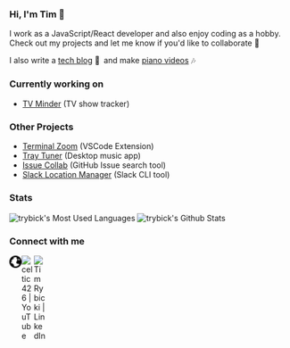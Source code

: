 ### Hi, I'm Tim 👋

I work as a JavaScript/React developer and also enjoy coding as a hobby. Check out my projects and let me know if you'd like to collaborate :rocket:

I also write a [tech blog](https://timr.dev/blog) :book:&ensp;and make [piano videos](https://youtube.com/celtic426) :notes:

### Currently working on
- [TV Minder](https://tv-minder.com/) (TV show tracker)

### Other Projects
- [Terminal Zoom](https://marketplace.visualstudio.com/items?itemName=trybick.terminal-zoom) (VSCode Extension)
- [Tray Tuner](https://traytuner.com/) (Desktop music app)
- [Issue Collab](https://issue-collab.dev/) (GitHub Issue search tool)
- [Slack Location Manager](https://www.npmjs.com/package/slack-location-manager) (Slack CLI tool)

### Stats

<img align="center" alt="trybick's Most Used Languages" src="https://github-readme-stats-two-nu.vercel.app/api/top-langs/?username=trybick&layout=compact" />
<img align="center" alt="trybick's Github Stats" src="https://github-readme-stats-two-nu.vercel.app/api?username=trybick&show_icons=true&hide_border=false&hide=stars&count_private=true" />
                                                                                                           
### Connect with me

[<img align="left" alt="timr.dev" width="22px" src="https://raw.githubusercontent.com/iconic/open-iconic/master/svg/globe.svg" />][website]
[<img align="left" alt="celtic426 | YouTube" width="22px" src="https://cdn.jsdelivr.net/npm/simple-icons@v3/icons/youtube.svg" />][youtube]
[<img align="left" alt="Tim Rybicki | LinkedIn" width="22px" src="https://cdn.jsdelivr.net/npm/simple-icons@v3/icons/linkedin.svg" />][linkedin]



<!-- Variables -->
[website]: https://timr.dev
[youtube]: https://youtube.com/celtic426
[linkedin]: https://www.linkedin.com/in/tim-rybicki/
